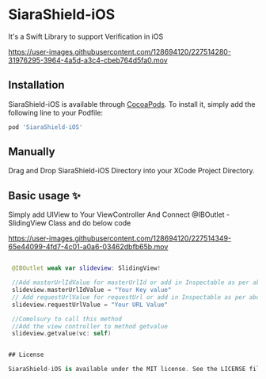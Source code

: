 # SiaraShield-iOS

It's a Swift Library to support Verification in iOS

https://user-images.githubusercontent.com/128694120/227514280-31976295-3964-4a5d-a3c4-cbeb764d5fa0.mov

## Installation

SiaraShield-iOS is available through [CocoaPods](https://cocoapods.org). To install
it, simply add the following line to your Podfile:

```ruby
pod 'SiaraShield-iOS'
```
## Manually
Drag and Drop SiaraShield-iOS Directory into your XCode Project Directory.

## Basic usage ✨

  Simply add UIView to Your ViewController And Connect @IBOutlet - SlidingView Class and do below code

https://user-images.githubusercontent.com/128694120/227514349-65e44099-4fd7-4c01-a0a6-03462dbfb65b.mov



```swift

 @IBOutlet weak var slideview: SlidingView!

 //Add masterUrlIdValue for masterUrlId or add in Inspectable as per above video
 slideview.masterUrlIdValue = "Your Key value"
 // Add requestUrlValue for requestUrl or add in Inspectable as per above video
 slideview.requestUrlValue = "Your URL Value"

 //Comolsury to call this method
 //Add the view controller to method getvalue
 slideview.getvalue(vc: self)


## License

SiaraShield-iOS is available under the MIT license. See the LICENSE file for more info.
